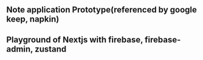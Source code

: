 ## Note application Prototype(referenced by google keep, napkin)

## Playground of Nextjs with firebase, firebase-admin, zustand
